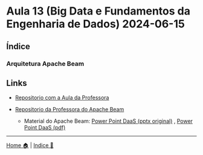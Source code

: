 # Aula 13 (Big Data e Fundamentos da Engenharia de Dados) 2024-06-15

## Índice 

### Arquitetura Apache Beam

## Links


- [Repositorio com a Aula da Professora](https://github.com/laysabelici/data_as_a_service)
- [Repositorio da Professora do Apache Beam](https://github.com/laysabelici/apache-beam/)


  - Material do Apache Beam: [Power Point DaaS (pptx original)](./doc/DAAS_PT1.pptx) , [Power Point DaaS (pdf)](./doc/DAAS_PT1.pdf)
-----

[Home 🏠](../README.md) | [Indice 📇](README.md)